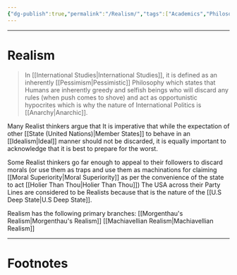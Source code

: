 ```yaml
---
{"dg-publish":true,"permalink":"/Realism/","tags":["Academics","Philosophy"]}
---
```



---
# Realism
> In [[International Studies\|International Studies]], it is defined as an inherently [[Pessimism\|Pessimistic]] Philosophy which states that Humans are inherently greedy and selfish beings who will discard any rules (when push comes to shove) and act as opportunistic hypocrites which is why the nature of International Politics is [[Anarchy\|Anarchic]]. 

Many Realist thinkers argue that It is imperative that while the expectation of other [[State (United Nations)\|Member States]] to behave in an [[Idealism\|Ideal]] manner should not be discarded, it is equally important to acknowledge that it is best to prepare for the worst.

Some Realist thinkers go far enough to appeal to their followers to discard morals (or use them as traps and use them as machinations for claiming [[Moral Superiority\|Moral Superiority]] as per the convenience of the state to act [[Holier Than Thou\|Holier Than Thou]])
The USA across their Party Lines are considered to be Realists because that is the nature of the [[U.S Deep State\|U.S Deep State]].

Realism has the following primary branches:
[[Morgenthau's Realism\|Morgenthau's Realism]]
[[Machiavellian Realism\|Machiavellian Realism]]

---
# Footnotes